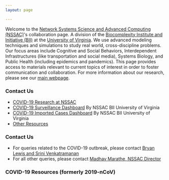 ```yaml
---
layout: page

---
```


Welcome to the [Network Systems Science and Advanced Computing (NSSAC)](https://biocomplexity.virginia.edu/nssac)'s collaboration page.  A division of the [Biocomplexity Institute and Initiative (BII)](https://biocomplexity.virginia.edu/) at the [University of Virginia](https://www.virginia.edu/). We use advanced modeling techniques and simulations to study real world, cross-discipline problems.  Our focus areas include Cognitive and Social Behaviors, Interdependent Infrastructures (like transportation and social media), Systems Biology, and Public Health (including epidemics and pandemics).  This page provides access to materials relevant to current topics of interest in order to foster communication and collaboration. For more information about our research, please see our [main webpage](https://biocomplexity.virginia.edu/nssac).

### Contact Us
- [COVID-19 Research at NSSAC](./covid-19/index)
- [COVID-19 Surveillance Dashboard](./dashboard) By NSSAC BII University of Virginia
- [COVID-19 Imported Cases Dashboard](./covid-19_imported_cases) By NSSAC BII University of Virginia
- [Other Resources](./other_resources) 

### Contact Us
- For queries related to the COVID-19 outbreak, please contact [Bryan Lewis and Srini Venkatramanan](mailto:nssac_covid19_coordinators@virginia.edu?subject=Research%20Website%20COVID-19%20Query)
- For all other queries, please contact [Madhav Marathe, NSSAC Director](mailto:nssac_covid19_coordinators@virginia.edu?subject=Research%20Website%20Query)

 ### COVID-19 Resources (formerly 2019-nCoV)

